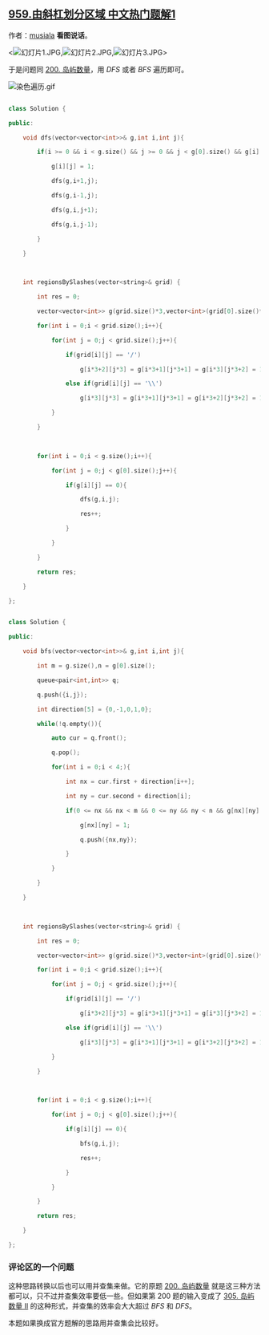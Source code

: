 ## [959.由斜杠划分区域 中文热门题解1](https://leetcode.cn/problems/regions-cut-by-slashes/solutions/100000/c-dong-hua-zhuan-huan-cheng-dao-yu-ge-sh-guve)

作者：[musiala](https://leetcode.cn/u/musiala)
**看图说话**。

<![幻灯片1.JPG](https://pic.leetcode-cn.com/1611531410-pirbKt-%E5%B9%BB%E7%81%AF%E7%89%871.JPG),![幻灯片2.JPG](https://pic.leetcode-cn.com/1611619977-YGvKgv-%E5%B9%BB%E7%81%AF%E7%89%872.JPG),![幻灯片3.JPG](https://pic.leetcode-cn.com/1611540101-DpUxbz-%E5%B9%BB%E7%81%AF%E7%89%873.JPG)>


于是问题同 [200. 岛屿数量](/problems/number-of-islands/)，用 $DFS$ 或者 $BFS$ 遍历即可。

![染色遍历.gif](https://pic.leetcode-cn.com/1611620005-fQeshX-%E6%9F%93%E8%89%B2%E9%81%8D%E5%8E%86.gif)


```C++ []
class Solution {
public:
    void dfs(vector<vector<int>>& g,int i,int j){
        if(i >= 0 && i < g.size() && j >= 0 && j < g[0].size() && g[i][j] == 0){
            g[i][j] = 1;
            dfs(g,i+1,j);
            dfs(g,i-1,j);
            dfs(g,i,j+1);
            dfs(g,i,j-1);
        }
    }
    
    int regionsBySlashes(vector<string>& grid) {
        int res = 0;
        vector<vector<int>> g(grid.size()*3,vector<int>(grid[0].size()*3,0));
        for(int i = 0;i < grid.size();i++){
            for(int j = 0;j < grid.size();j++){
                if(grid[i][j] == '/')
                    g[i*3+2][j*3] = g[i*3+1][j*3+1] = g[i*3][j*3+2] = 1;
                else if(grid[i][j] == '\\')
                    g[i*3][j*3] = g[i*3+1][j*3+1] = g[i*3+2][j*3+2] = 1;
            }
        }
        
        for(int i = 0;i < g.size();i++){
            for(int j = 0;j < g[0].size();j++){
                if(g[i][j] == 0){
                    dfs(g,i,j);
                    res++;
                }
            }
        }
        return res;
    }
};
```
```C++ []
class Solution {
public:
    void bfs(vector<vector<int>>& g,int i,int j){
        int m = g.size(),n = g[0].size();
        queue<pair<int,int>> q;
        q.push({i,j});
        int direction[5] = {0,-1,0,1,0};
        while(!q.empty()){
            auto cur = q.front();
            q.pop();
            for(int i = 0;i < 4;){
                int nx = cur.first + direction[i++];
                int ny = cur.second + direction[i];
                if(0 <= nx && nx < m && 0 <= ny && ny < n && g[nx][ny] == 0){
                    g[nx][ny] = 1;
                    q.push({nx,ny});
                }
            }
        }
    }
    
    int regionsBySlashes(vector<string>& grid) {
        int res = 0;
        vector<vector<int>> g(grid.size()*3,vector<int>(grid[0].size()*3,0));
        for(int i = 0;i < grid.size();i++){
            for(int j = 0;j < grid.size();j++){
                if(grid[i][j] == '/')
                    g[i*3+2][j*3] = g[i*3+1][j*3+1] = g[i*3][j*3+2] = 1;
                else if(grid[i][j] == '\\')
                    g[i*3][j*3] = g[i*3+1][j*3+1] = g[i*3+2][j*3+2] = 1;
            }
        }
        
        for(int i = 0;i < g.size();i++){
            for(int j = 0;j < g[0].size();j++){
                if(g[i][j] == 0){
                    bfs(g,i,j);
                    res++;
                }
            }
        }
        return res;
    }
};
```

### 评论区的一个问题
这种思路转换以后也可以用并查集来做。它的原题 [200. 岛屿数量](/problems/number-of-islands/) 就是这三种方法都可以，只不过并查集效率要低一些。但如果第 $200$ 题的输入变成了 [305. 岛屿数量 II](/problems/number-of-islands-ii/) 的这种形式，并查集的效率会大大超过 $BFS$ 和 $DFS$。

本题如果换成官方题解的思路用并查集会比较好。